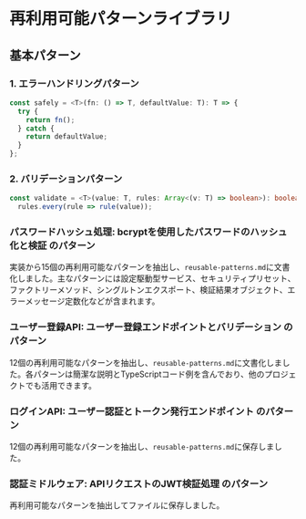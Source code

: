 # 再利用可能パターンライブラリ

## 基本パターン
### 1. エラーハンドリングパターン
```typescript
const safely = <T>(fn: () => T, defaultValue: T): T => {
  try {
    return fn();
  } catch {
    return defaultValue;
  }
};
```

### 2. バリデーションパターン
```typescript
const validate = <T>(value: T, rules: Array<(v: T) => boolean>): boolean => 
  rules.every(rule => rule(value));
```

### **パスワードハッシュ処理**: bcryptを使用したパスワードのハッシュ化と検証 のパターン
実装から15個の再利用可能なパターンを抽出し、`reusable-patterns.md`に文書化しました。主なパターンには設定駆動型サービス、セキュリティプリセット、ファクトリーメソッド、シングルトンエクスポート、検証結果オブジェクト、エラーメッセージ定数化などが含まれます。

### **ユーザー登録API**: ユーザー登録エンドポイントとバリデーション のパターン
12個の再利用可能なパターンを抽出し、`reusable-patterns.md`に文書化しました。各パターンは簡潔な説明とTypeScriptコード例を含んでおり、他のプロジェクトでも活用できます。

### **ログインAPI**: ユーザー認証とトークン発行エンドポイント のパターン
12個の再利用可能なパターンを抽出し、`reusable-patterns.md`に保存しました。

### **認証ミドルウェア**: APIリクエストのJWT検証処理 のパターン
再利用可能なパターンを抽出してファイルに保存しました。
